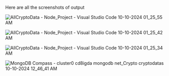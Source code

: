 Here are  all the screenshots of output

![AllCryptoData - Node_Project - Visual Studio Code 10-10-2024 01_25_55 AM](https://github.com/user-attachments/assets/939be480-34e6-4c08-acc9-b8bd08c84b0c)


![AllCryptoData - Node_Project - Visual Studio Code 10-10-2024 01_25_42 AM](https://github.com/user-attachments/assets/5479b8e1-ad35-48a9-979d-185f91d5d0c0)


![AllCryptoData - Node_Project - Visual Studio Code 10-10-2024 01_25_34 AM](https://github.com/user-attachments/assets/37a15b67-b1bb-4135-bf41-c435ccb5c160)


![MongoDB Compass - cluster0 cd8igda mongodb net_Crypto cryptodatas 10-10-2024 12_46_41 AM](https://github.com/user-attachments/assets/8f6cda31-a018-4112-9f20-ef633e6d5b4e)
